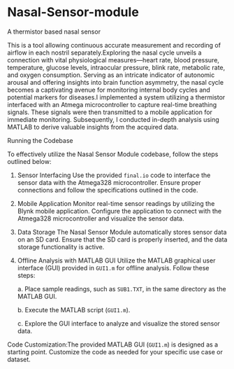 # Nasal-Sensor-module
A thermistor based nasal sensor


This is a tool allowing continuous accurate measurement and recording of airflow in each nostril separately.Exploring the nasal cycle unveils a connection with vital physiological measures—heart rate, blood pressure, temperature, glucose levels, intraocular pressure, blink rate, metabolic rate, and oxygen consumption. Serving as an intricate indicator of autonomic arousal and offering insights into brain function asymmetry, the nasal cycle becomes a captivating avenue for monitoring internal body cycles and potential markers for diseases.I implemented a system utilizing a thermistor interfaced with an Atmega microcontroller to capture real-time breathing signals. These signals were then transmitted to a mobile application for immediate monitoring. Subsequently, I conducted in-depth analysis using MATLAB to derive valuable insights from the acquired data.

Running the Codebase

To effectively utilize the Nasal Sensor Module codebase, follow the steps outlined below:

1. Sensor Interfacing
Use the provided `final.io` code to interface the sensor data with the Atmega328 microcontroller. Ensure proper connections and follow the specifications outlined in the code.

2. Mobile Application
Monitor real-time sensor readings by utilizing the Blynk mobile application. Configure the application to connect with the Atmega328 microcontroller and visualize the sensor data.

3. Data Storage
The Nasal Sensor Module automatically stores sensor data on an SD card. Ensure that the SD card is properly inserted, and the data storage functionality is active.

4. Offline Analysis with MATLAB GUI
Utilize the MATLAB graphical user interface (GUI) provided in `GUI1.m` for offline analysis. Follow these steps:

   a. Place sample readings, such as `SUB1.TXT`, in the same directory as the MATLAB GUI.
   
   b. Execute the MATLAB script (`GUI1.m`).

   c. Explore the GUI interface to analyze and visualize the stored sensor data.

Code Customization:The provided MATLAB GUI (`GUI1.m`) is designed as a starting point. Customize the code as needed for your specific use case or dataset.



